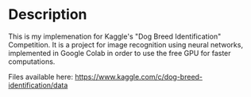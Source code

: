 # Description

This is my implemenation for Kaggle's "Dog Breed Identification" Competition.  It is a project for image recognition using neural networks, implemented in Google Colab in order to use the free GPU for faster computations.

Files available here: https://www.kaggle.com/c/dog-breed-identification/data

